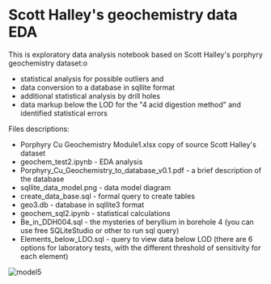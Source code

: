 <h1>Scott Halley's geochemistry data EDA</h1>

This is exploratory data analysis notebook based on Scott Halley's porphyry geochemistry dataset:o
<ul>  
<li>statistical analysis for possible outliers and  </li>
<li>data conversion to a database in sqllite format</li>
<li>additional statistical analysis by drill holes</li>
<li>data markup below the LOD for the "4 acid digestion method" and identified statistical errors</li>
</ul>

Files descriptions:
<ul>
<li> Porphyry Cu Geochemistry Module1.xlsx  copy of source Scott Halley's dataset</li>
<li> geochem_test2.ipynb - EDA analysis</li>
<li> Porphyry_Cu_Geochemistry_to_database_v0.1.pdf - a brief description of the database</li>
<li> sqllite_data_model.png - data model diagram</li>
<li> create_data_base.sql - formal query to create tables </li>
<li> geo3.db - database in sqllite3 format</li>
<li> geochem_sql2.ipynb - statistical calculations</li>
<li> Be_in_DDH004.sql - the mysteries of beryllium in borehole 4  (you can use free SQLiteStudio or other to run sql query)</li>
<li> Elements_below_LDO.sql - query to view data below LOD (there are 6 options for laboratory tests, with the different threshold of sensitivity for each element)</li>
</ul>

![model5](https://user-images.githubusercontent.com/1739498/174016031-3cd7b91b-ea4e-41cc-b37d-c6952880c403.png)
